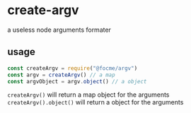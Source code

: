# create-argv

a useless node arguments formater  

## usage  

```javascript
const createArgv = require("@focme/argv")
const argv = createArgv() // a map
const argvObject = argv.object() // a object
```

`createArgv()` will return a map object for the arguments  
`createArgv().object()` will return a object for the arguments  